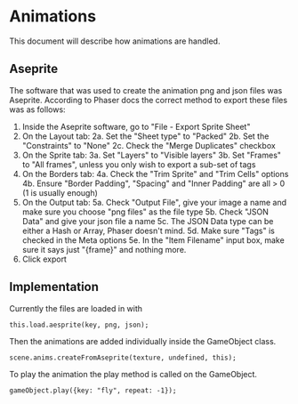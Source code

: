 # Animations 

This document will describe how animations are handled.

## Aseprite

The software that was used to create the animation png and json files was Aseprite. According to Phaser docs the correct method to export these files was as follows: 
1. Inside the Aseprite software, go to "File - Export Sprite Sheet"
2. On the Layout tab: 2a. Set the "Sheet type" to "Packed" 2b. Set the "Constraints" to "None" 2c. Check the "Merge Duplicates" checkbox
3. On the Sprite tab: 3a. Set "Layers" to "Visible layers" 3b. Set "Frames" to "All frames", unless you only wish to export a sub-set of tags
4. On the Borders tab: 4a. Check the "Trim Sprite" and "Trim Cells" options 4b. Ensure "Border Padding", "Spacing" and "Inner Padding" are all > 0 (1 is usually enough)
5. On the Output tab: 5a. Check "Output File", give your image a name and make sure you choose "png files" as the file type 5b. Check "JSON Data" and give your json file a name 5c. The JSON Data type can be either a Hash or Array, Phaser doesn't mind. 5d. Make sure "Tags" is checked in the Meta options 5e. In the "Item Filename" input box, make sure it says just "{frame}" and nothing more.
6. Click export

## Implementation 

Currently the files are loaded in with 
```
this.load.aesprite(key, png, json);
```

Then the animations are added individually inside the GameObject class.
```
scene.anims.createFromAseprite(texture, undefined, this);
```

To play the animation the play method is called on the GameObject.
```
gameObject.play({key: "fly", repeat: -1});
```